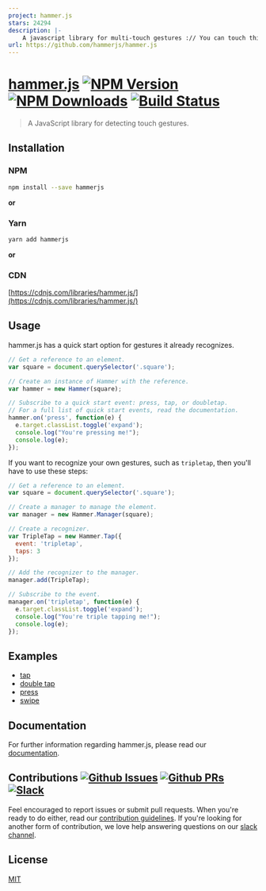 ```yaml
---
project: hammer.js
stars: 24294
description: |-
    A javascript library for multi-touch gestures :// You can touch this
url: https://github.com/hammerjs/hammer.js
---
```


# [hammer.js][hammerjs-url]  [![NPM Version][npm-image]][npm-url]  [![NPM Downloads][downloads-image]][downloads-url]  [![Build Status][travis-image]][travis-url]
> A JavaScript library for detecting touch gestures.


## Installation
### NPM
```sh
npm install --save hammerjs
```

**or**

### Yarn
```sh
yarn add hammerjs
```

**or**

### CDN
[https://cdnjs.com/libraries/hammer.js/](https://cdnjs.com/libraries/hammer.js/)


## Usage
hammer.js has a quick start option for gestures it already recognizes.
```js
// Get a reference to an element.
var square = document.querySelector('.square');

// Create an instance of Hammer with the reference.
var hammer = new Hammer(square);

// Subscribe to a quick start event: press, tap, or doubletap.
// For a full list of quick start events, read the documentation.
hammer.on('press', function(e) {
  e.target.classList.toggle('expand');
  console.log("You're pressing me!");
  console.log(e);
});
```

If you want to recognize your own gestures, such as `tripletap`, then you'll have to use these steps:
```js
// Get a reference to an element.
var square = document.querySelector('.square');

// Create a manager to manage the element.
var manager = new Hammer.Manager(square);

// Create a recognizer.
var TripleTap = new Hammer.Tap({
  event: 'tripletap',
  taps: 3
});

// Add the recognizer to the manager.
manager.add(TripleTap);

// Subscribe to the event.
manager.on('tripletap', function(e) {
  e.target.classList.toggle('expand');
  console.log("You're triple tapping me!");
  console.log(e);
});
```


## Examples
- [tap][tap]
- [double tap][double-tap]
- [press][press]
- [swipe][swipe]


## Documentation
For further information regarding hammer.js, please read our [documentation][hammerjs-url].


## Contributions  [![Github Issues][issues-image]][issues-url]  [![Github PRs][pulls-image]][pulls-url]  [![Slack][slack-image]][slack-url]
Feel encouraged to report issues or submit pull requests. When you're ready to do either, read our [contribution guidelines][contribution-guidelines]. If you're looking for another form of contribution, we love help answering questions on our [slack channel][slack-url].


## License
[MIT][license]

[hammerjs-url]: http://hammerjs.github.io

[npm-image]: https://img.shields.io/npm/v/hammerjs.svg
[npm-url]: https://npmjs.org/package/hammerjs

[travis-image]: https://img.shields.io/travis/stream-utils/raw-body/master.svg
[travis-url]: https://travis-ci.org/hammerjs/hammer.js

[downloads-image]: https://img.shields.io/npm/dm/hammerjs.svg
[downloads-url]: https://npmjs.org/package/hammerjs


<!-- Examples -->
[tap]: https://codepen.io/choskim/pen/WZggmg
[double-tap]: https://codepen.io/choskim/pen/vezzwZ
[press]: https://codepen.io/choskim/pen/RLYebL
[pan]: ''
[swipe]: https://codepen.io/choskim/pen/rGZqxa
[pinch]: ''
[rotate]: ''


<!-- Contributions -->
[issues-image]: https://img.shields.io/github/issues/hammerjs/hammer.js.svg
[issues-url]: https://github.com/hammerjs/hammer.js/issues

[pulls-image]: https://img.shields.io/github/issues-pr/hammerjs/hammer.js.svg
[pulls-url]: https://github.com/hammerjs/hammer.js/pulls

[slack-image]: https://hammerjs.herokuapp.com/badge.svg
[slack-url]: https://hammerjs.herokuapp.com/

[contribution-guidelines]: ./CONTRIBUTING.md

[license]: ./LICENSE.md

